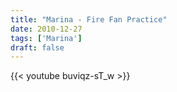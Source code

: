 ```yaml
---
title: "Marina - Fire Fan Practice"
date: 2010-12-27
tags: ['Marina']
draft: false
---
```

{{< youtube buviqz-sT_w >}}
